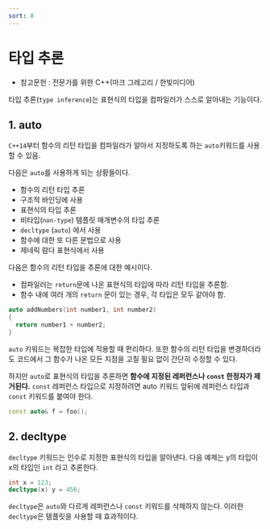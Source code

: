 ```yaml
---
sort: 8
---
```


# 타입 추론

* 참고문헌 : 전문가를 위한 C++(마크 그레고리 / 한빛미디어)

타입 추론(`type inference`)는 표현식의 타입을 컴파일러가 스스로 알아내는 기능이다.

## 1. auto

`C++14`부터 함수의 리턴 타입을 컴파일러가 알아서 지정하도록 하는 `auto`키워드를 사용할 수 있음.

다음은 `auto`를 사용하게 되는 상황들이다.

* 함수의 리턴 타입 추론
* 구조적 바인딩에 사용
* 표현식의 타입 추론
* 비타입(`non-type`) 템플릿 매개변수의 타입 추론
* `decltype` (`auto`) 에서 사용
* 함수에 대한 또 다른 문법으로 사용
* 제네릭 람다 표현식에서 사용

다음은 함수의 리턴 타입을 추론에 대한 예시이다.

* 컴파일러는 `return`문에 나온 표현식의 타입에 따라 리턴 타입을 추론함.
* 함수 내에 여러 개의 `return` 문이 있는 경우, 각 타입은 모두 같아야 함.

```cpp
auto addNumbers(int number1, int number2)
{
  return number1 + number2;
}
```

`auto` 키워드는 복잡한 타입에 적용할 때 편리하다. 또한 함수의 리턴 타입을 변경하더라도 코드에서 그 함수가 나온 모든 지점을 고칠 필요 없이 간단히 수정할 수 있다.

하지만 `auto`로 표현식의 타입을 추론하면 **함수에 지정된 레퍼런스나 `const` 한정자가 제거된다.** `const` 레퍼런스 타입으로 지정하려면 auto 키워드 앞뒤에 레퍼런스 타입과 `const` 키워드를 붙여야 한다.

```cpp
const auto& f = foo();
```

## 2. decltype

`decltype` 키워드는 인수로 지정한 표현식의 타입을 알아낸다. 다음 예제는 y의 타입이 x의 타입인 `int` 라고 추론한다.

```cpp
int x = 123;
decltype(x) y = 456;
```

`decltype`은 `auto`와 다르게 레퍼런스나 `const` 키워드를 삭제하지 않는다. 이러한 `decltype`은 템플릿을 사용할 때 효과적이다.